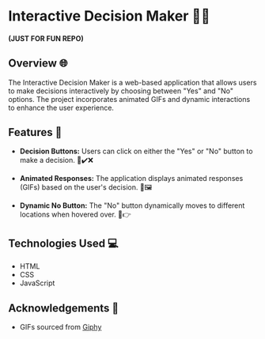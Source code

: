# Interactive Decision Maker 🤖👥
#### (JUST FOR FUN REPO)

## Overview 🌐

The Interactive Decision Maker is a web-based application that allows users to make decisions interactively by choosing between "Yes" and "No" options. The project incorporates animated GIFs and dynamic interactions to enhance the user experience.

## Features 🚀

- **Decision Buttons:** Users can click on either the "Yes" or "No" button to make a decision. 🤔✔️❌
  
- **Animated Responses:** The application displays animated responses (GIFs) based on the user's decision. 🎉🖼️
  
- **Dynamic No Button:** The "No" button dynamically moves to different locations when hovered over. 🔄👉

## Technologies Used 💻

- HTML
- CSS
- JavaScript

## Acknowledgements 🙌

- GIFs sourced from [Giphy](https://giphy.com/)

